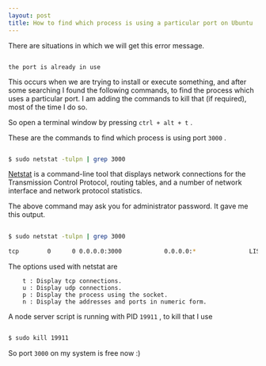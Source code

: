 ```yaml
---
layout: post
title: How to find which process is using a particular port on Ubuntu
---
```



There are situations in which we will get this error  message.

```

the port is already in use 

```


This occurs when we are trying to install or execute something, and after some searching I found the following commands, to find the process which uses a particular port. I am adding the commands to kill that (if required), most of the time I do so.  

So open a terminal window by pressing ``` ctrl + alt + t ``` .

These are the commands to find which process is using port ``` 3000 ``` .


```sh

$ sudo netstat -tulpn | grep 3000

```

[Netstat](http://en.wikipedia.org/wiki/Netstat)  is a command-line tool that displays network connections for the Transmission Control Protocol, routing tables, and a number of network interface and network protocol statistics.

The above command may ask you for administrator password. It gave me this output.

```sh
	
$ sudo netstat -tulpn | grep 3000	
	
tcp        0      0 0.0.0.0:3000            0.0.0.0:*               LISTEN      19911/node

```

The options used with netstat are 

```
	t : Display tcp connections.
	u : Display udp connections.
	p : Display the process using the socket.
	n : Display the addresses and ports in numeric form.

```

A node server script is running with PID ``` 19911 ``` , to kill that I use 

```sh 

$ sudo kill 19911 

```

So port ``` 3000 ``` on my system is free now :)
